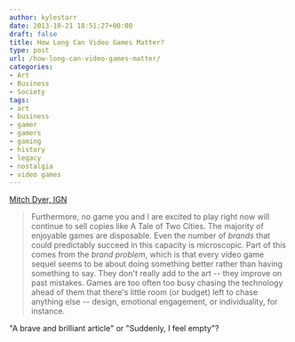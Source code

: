 ```yaml
---
author: kylestarr
date: 2013-10-21 18:51:27+00:00
draft: false
title: How Long Can Video Games Matter?
type: post
url: /how-long-can-video-games-matter/
categories:
- Art
- Business
- Society
tags:
- art
- business
- gamer
- gamers
- gaming
- history
- legacy
- nostalgia
- video games
---
```


[Mitch Dyer, IGN](http://www.ign.com/articles/2013/10/21/how-long-can-video-games-matter)

> Furthermore, no game you and I are excited to play right now will continue to sell copies like A Tale of Two Cities. The majority of enjoyable games are disposable. Even the number of _brands_ that could predictably succeed in this capacity is microscopic. Part of this comes from the _brand problem_, which is that every video game sequel seems to be about doing something better rather than having something to say. They don't really add to the art -- they improve on past mistakes. Games are too often too busy chasing the technology ahead of them that there's little room (or budget) left to chase anything else -- design, emotional engagement, or individuality, for instance.

"A brave and brilliant article" or "Suddenly, I feel empty"?
